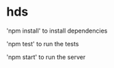 # hds
'npm install' to install dependencies

'npm test' to run the tests

'npm start' to run the server